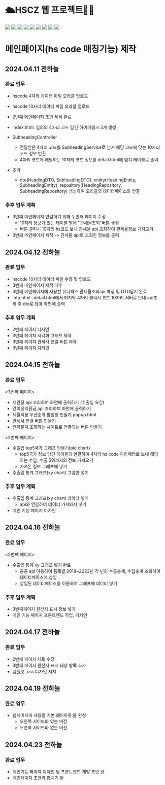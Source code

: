 # 🛳️HSCZ 웹 프로젝트👩‍💻
<div class="inline-images">
    <img src="https://img.shields.io/badge/Python-3776AB?style=for-the-badge&logo=Python&logoColor=white">
    <img src="https://img.shields.io/badge/Oracle-F80000?style=for-the-badge&logo=Python&logoColor=white">
    <img src="https://img.shields.io/badge/JavaScript-F7DF1E?style=for-the-badge&logo=Python&logoColor=black"> 
    <img src="https://img.shields.io/badge/HTML-E34F26?style=for-the-badge&logo=Python&logoColor=white">
    <img src="https://img.shields.io/badge/CSS-1572B6?style=for-the-badge&logo=Python&logoColor=white">
    <img src="https://img.shields.io/badge/jQuery-0769AD?style=for-the-badge&logo=Python&logoColor=white">
    <img src="https://img.shields.io/badge/Bootstrap-7952B3?style=for-the-badge&logo=Python&logoColor=white">
    <img src="https://img.shields.io/badge/Spring Boot-6DB33F?style=for-the-badge&logo=Python&logoColor=white">
    <img src="https://img.shields.io/badge/JAVA-7952B3?style=for-the-badge&logo=Python&logoColor=white">
</div>


# 메인페이지(hs code 매칭기능) 제작

## 2024.04.11 전하늘
### 완료 업무
- hscode 4자리 데이터 파일 오라클 업로드 
- hscode 10자리 데이터 파일 오라클 업로드 
- 2번째 메인페이지 초안 제작 완료
- index.html: 임의의 4자리 코드 담긴 하이퍼링크 3개 생성
- SubheadingController
    - 전달받은 4자리 코드를 SubheadingService로 넘겨 해당 코드에 맞는 10자리 코드 정보 반환
    - 4자리 코드에 해당하는 10자리 코드 정보를 detail.html에 넘겨 테이블로 출력

- 추가
    - dto(HeadingDTO, SubheadingDTO), entity(HeadingEntity, SubheadingEntity), repository(HeadingRepository, SubheadingRepository) 생성하여 오라클의 데이터베이스와 연결

### 추후 업무 계획
- 3번째 메인페이지 연결하기 위해 두번째 페이지 수정
    - 10자리 정보가 있는 테이블 행에 "관세율조회"버튼 생성
    - 버튼 클릭시 10자리 hs코드 보내 관세율 api 조회하여 관세율정보 가져오기
- 3번째 메인페이지 제작 -> 관세율 api로 조회한 정보를 출력



## 2024.04.12 전하늘
### 완료 업무
- hscode 10자리 데이터 파일 수정 및 업로드
- 3번째 메인페이지 제작 착수
- 3번째 메인페이지에 사용할 유니패스 관세율조회api 파싱 및 DTO담기 완료
- info.html : detail.html에서 마지막 4자리 클릭시 코드 10자리 서버로 보내 api조회 후 dto로 담아 화면에 출력

### 추후 업무 계획
- 2번째 페이지 디자인
- 3번째 페이지 시각화 그래프 제작
- 3번째 페이지 관세사 연결 버튼 제작
- 3번째 페이지 디자인 



## 2024.04.15 전하늘
### 완료 업무
<3번째 페이지>
- 세관장 api 조회하여 화면에 출력하기 (수출입 요건)
- 간이정액환급 api 조회하여 화면에 출력하기
- 세율적용 우선순위 팝업창 만들기 popup.html
- 관세사 연결 버튼 만들기
- 전략물자 조회하는 사이트로 연결되는 버튼 만들기

<2번째 페이지>
- 수출입 top5국가 그래프 만들기(pie chart)
    - top5국가 정보 담긴 테이블과 연결하여 4자리 hs code 파라메터로 보내 해당하는 수입, 수출 5위까지의 정보 가져오기
    - 가져온 정보 그래프에 넣기
- 수출입 통계 그래프(xy chart) 그림만 넣기

### 추후 업무 계획
- 수출입 통계 그래프(xy chart) 데이터 넣기
    - api와 연결하여 데이터 가져와서 넣기
- 메인 기능 페이지 디자인



## 2024.04.16 전하늘
### 완료 업무
<2번째 페이지>
- 수출입 통계 xy 그래프 넣기 완료
    - 공공 api 이용하여 품목별 2019~2023년 각 년의 수출총계, 수입총계 조회하여 데이터베이스에 삽입
     - 삽입된 데이터베이스를 이용하여 그래프에 데이터 넣기

### 추후 업무 계획
- 3번째페이지 원산지 표시 정보 넣기
- 메인 기능 페이지 프론트엔드 작업, 디자인



## 2024.04.17 전하늘
### 완료 업무
- 2번째 페이지 차트 수정
- 3번째 페이지 원산지 표시 대상 항목 추가
- 템플릿, css 디자인 서치



## 2024.04.19 전하늘
### 완료 업무
- 웹페이지에 사용될 기본 레이아웃 틀 완성
    - 오른쪽 사이드바 있는 버전
    - 오른쪽 사이드바 없는 버전



## 2024.04.23 전하늘
### 완료 업무
- 메인기능 페이지 디자인 및 프론트엔드 개발 초안 완
- 메인페이지 초안과 합치기 완
